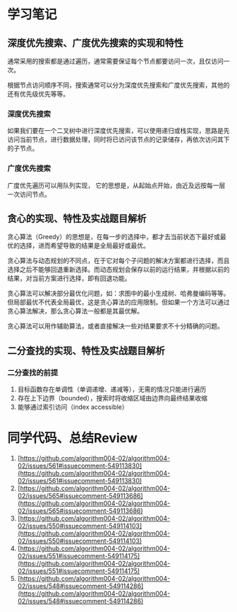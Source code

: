 # 学习笔记

##  深度优先搜索、广度优先搜索的实现和特性

通常采用的搜索都是通过遍历，通常需要保证每个节点都要访问一次，且仅访问一次。

根据节点访问顺序不同，搜索通常可以分为深度优先搜索和广度优先搜索，其他的还有优先级优先等等。

### 深度优先搜索

如果我们要在一个二叉树中进行深度优先搜索，可以使用递归或栈实现，思路是先访问当前节点，进行数据处理，同时将已访问该节点的记录储存，再依次访问其下的子节点。

### 广度优先搜索

广度优先遍历可以用队列实现， 它的思想是，从起始点开始，由近及远按每一层一次访问节点。

## 贪心的实现、特性及实战题目解析

贪心算法（Greedy）的思想是，在每一步的选择中，都才去当前状态下最好或最优的选择，进而希望导致的结果是全局最好或最优。

贪心算法与动态规划的不同点，在于它对每个子问题的解决方案都进行选择，而且选择之后不能够回退重新选择。而动态规划会保存以前的运行结果，并根据以前的结果，对当前方案进行选择，即有回退功能。

贪心算法可以解决部分最优化问题，如：求图中的最小生成树、哈弗曼编码等等。但局部最优不代表全局最优，这是贪心算法的应用限制。但如果一个方法可以通过贪心算法解决，那么贪心算法一般都是其最优解。

贪心算法可以用作辅助算法，或者直接解决一些对结果要求不十分精确的问题。

## 二分查找的实现、特性及实战题目解析

### 二分查找的前提

1. 目标函数存在单调性（单调递增、递减等），无需的情况只能进行遍历
2. 存在上下边界（bounded），搜索时将收缩区域由边界向最终结果收缩
3. 能够通过索引访问（index accessible）

# 同学代码、总结Review

1. [https://github.com/algorithm004-02/algorithm004-02/issues/561#issuecomment-549113830](https://github.com/algorithm004-02/algorithm004-02/issues/561#issuecomment-549113830)
2. [https://github.com/algorithm004-02/algorithm004-02/issues/565#issuecomment-549113686](https://github.com/algorithm004-02/algorithm004-02/issues/565#issuecomment-549113686)
3. [https://github.com/algorithm004-02/algorithm004-02/issues/550#issuecomment-549114103](https://github.com/algorithm004-02/algorithm004-02/issues/550#issuecomment-549114103)
4. [https://github.com/algorithm004-02/algorithm004-02/issues/551#issuecomment-549114175](https://github.com/algorithm004-02/algorithm004-02/issues/551#issuecomment-549114175)
5. [https://github.com/algorithm004-02/algorithm004-02/issues/548#issuecomment-549114286](https://github.com/algorithm004-02/algorithm004-02/issues/548#issuecomment-549114286)
